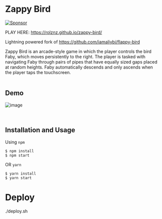 # Zappy Bird

[![Sponsor](https://lnfly.albylabs.com/api/apps/386/proxy/api/badge/dfc4fac8-3ada-4d4f-aaa5-ca742ee2ad96)](https://sponsor.lnfly.albylabs.com/?project=dfc4fac8-3ada-4d4f-aaa5-ca742ee2ad96)

PLAY HERE: https://rolznz.github.io/zappy-bird/

Lightning powered fork of https://github.com/iamaliybi/flappy-bird

Zappy Bird is an arcade-style game in which the player controls the bird Faby, which moves persistently to the right. The player is tasked with navigating Faby through pairs of pipes that have equally sized gaps placed at random heights. Faby automatically descends and only ascends when the player taps the touchscreen.
<br />
<br />

## Demo
![image](https://github.com/user-attachments/assets/fb41c0e6-38c3-46f3-a7ca-e2a379580948)


<br />

## Installation and Usage
Using `npm`
    
	$ npm install
	$ npm start

OR `yarn`
    
	$ yarn install
	$ yarn start

# Deploy

./deploy.sh
